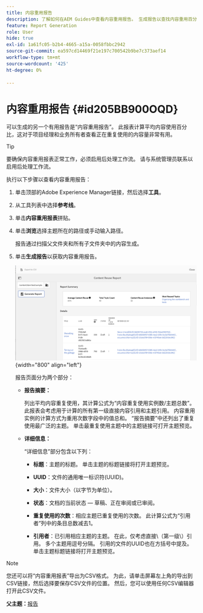 ```yaml
---
title: 内容重用报告
description: 了解如何在AEM Guides中查看内容重用报告。 生成报告以查找内容重用百分比。
feature: Report Generation
role: User
hide: true
exl-id: 1a61fc05-b2b4-4665-a15a-0058fbbc2942
source-git-commit: ea597cd14469f21e197c700542b9be7c373aef14
workflow-type: tm+mt
source-wordcount: '425'
ht-degree: 0%

---
```


# 内容重用报告 {#id205BB900OQD}

可以生成的另一个有用报告是“内容重用报告”。 此报表计算平均内容使用百分比，这对于项目经理和业务所有者查看正在重复使用的内容量非常有用。

>[!TIP]
>
> 要确保内容重用报表正常工作，必须启用后处理工作流。 请与系统管理员联系以启用后处理工作流。

执行以下步骤以查看内容重用报告：

1. 单击顶部的Adobe Experience Manager链接，然后选择&#x200B;**工具**。

1. 从工具列表中选择&#x200B;**参考线**。

1. 单击&#x200B;**内容重用报表**&#x200B;拼贴。

1. 单击&#x200B;**浏览**&#x200B;选择主题所在的路径或手动输入路径。

   报告通过扫描父文件夹和所有子文件夹中的内容生成。

1. 单击&#x200B;**生成报告**&#x200B;以获取内容重用报告。

   ![](images/content-reuse-uuid.png){width="800" align="left"}

   报告页面分为两个部分：

   - **报告摘要：**

     列出平均内容重复使用，其计算公式为“内容重复使用实例数/主题总数”。 此报表会考虑用于计算的所有第一级直接内容引用和主题引用。 内容重用实例的计算方式为重用次数字段中的值总和。 “报告摘要”中还列出了重复使用最广泛的主题。 单击最重复使用主题中的主题链接可打开主题预览。

   - **详细信息：**

     “详细信息”部分包含以下列：

      - **标题**：主题的标题。 单击主题的标题链接将打开主题预览。

      - **UUID**：文件的通用唯一标识符\(UUID\)。

      - **大小**：文件大小（以字节为单位）。

      - **状态**：文档的当前状态 — 草稿、正在审阅或已审阅。

      - **重复使用的次数**：相应主题已重复使用的次数。 此计算公式为“引用者”列中的条目总数减去1。

      - **引用者**：已引用相应主题的主题。 在此，仅考虑直接\（第一级\）引用。 多个主题用逗号分隔。 引用的文件的UUID也在方括号中提及。单击主题标题链接将打开主题预览。


>[!NOTE]
>
> 您还可以将“内容重用报表”导出为CSV格式。 为此，请单击屏幕左上角的导出到CSV链接，然后选择要保存CSV文件的位置。 然后，您可以使用任何CSV编辑器打开此CSV文件。

**父主题：**[&#x200B;报告](reports-intro.md)
